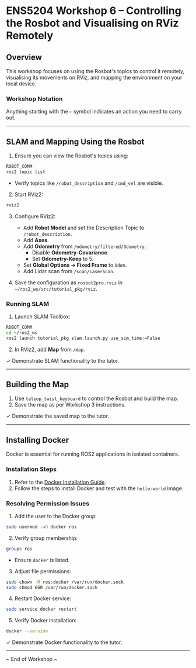 
# ENS5204 Workshop 6 – Controlling the Rosbot and Visualising on RViz Remotely

## Overview

This workshop focuses on using the Rosbot's topics to control it remotely, visualising its movements on RViz, and mapping the environment on your local device.

### Workshop Notation
Anything starting with the `➢` symbol indicates an action you need to carry out.

---

## SLAM and Mapping Using the Rosbot

1. Ensure you can view the Rosbot's topics using:
```bash
ROBOT_COMM
ros2 topic list
```
   - Verify topics like `/robot_description` and `/cmd_vel` are visible.
2. Start RViz2:
```bash
rviz2
```
3. Configure RViz2:
   - Add **Robot Model** and set the Description Topic to `/robot_description`.
   - Add **Axes**.
   - Add **Odometry** from `/odometry/filtered/Odometry`.
     - Disable **Odometry-Covariance**.
     - Set **Odometry-Keep** to 5.
   - Set **Global Options → Fixed Frame** to `Odom`.
   - Add Lidar scan from `/scan/LaserScan`.

4. Save the configuration as `rosbot2pro.rviz` in `~/ros2_ws/src/tutorial_pkg/rviz`.

### Running SLAM
1. Launch SLAM Toolbox:
```bash
ROBOT_COMM
cd ~/ros2_ws
ros2 launch tutorial_pkg slam.launch.py use_sim_time:=False
```
2. In RViz2, add **Map** from `/map`.

✓ Demonstrate SLAM functionality to the tutor.

---

## Building the Map

1. Use `teleop_twist_keyboard` to control the Rosbot and build the map.
2. Save the map as per Workshop 3 instructions.

✓ Demonstrate the saved map to the tutor.

---

## Installing Docker

Docker is essential for running ROS2 applications in isolated containers.

### Installation Steps
1. Refer to the [Docker Installation Guide](https://docs.docker.com/engine/install/ubuntu/#install-using-the-repository).
2. Follow the steps to install Docker and test with the `hello-world` image.

### Resolving Permission Issues
1. Add the user to the Docker group:
```bash
sudo usermod -aG docker ros
```
2. Verify group membership:
```bash
groups ros
```
   - Ensure `docker` is listed.
3. Adjust file permissions:
```bash
sudo chown -R ros:docker /var/run/docker.sock
sudo chmod 660 /var/run/docker.sock
```
4. Restart Docker service:
```bash
sudo service docker restart
```
5. Verify Docker installation:
```bash
docker --version
```

✓ Demonstrate Docker functionality to the tutor.

---

~ End of Workshop ~
